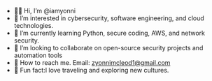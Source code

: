 - 👋🏼 Hi, I’m @iamyonni
- 👀 I’m interested in cybersecurity, software engineering, and cloud technologies.
- 🌱 I’m currently learning Python, secure coding, AWS, and network security.
- 💞️ I’m looking to collaborate on open-source security projects and automation tools
- 📧 How to reach me. Email: zyonnimcleod1@gmail.com
- 🌺 Fun fact:I love traveling and exploring new cultures.
<!---
iamyonni/iamyonni is a ✨ special ✨ repository because its `README.md` (this file) appears on your GitHub profile.
You can click the Preview link to take a look at your changes.
--->
